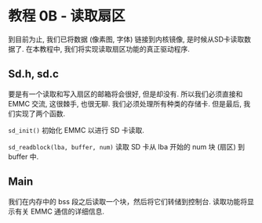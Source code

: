 教程 0B - 读取扇区
=================

到目前为止, 我们已将数据 (像素图, 字体) 链接到内核镜像, 是时候从SD卡读取数据了. 在本教程中, 我们将实现读取扇区功能的真正驱动程序.

Sd.h, sd.c
----------

要是有一个读取和写入扇区的邮箱将会很好, 但是却没有. 所以我们必须直接和 EMMC 交流, 这很棘手, 也很无聊. 我们必须处理所有种类的存储卡. 但是最后, 我们实现了两个函数.

`sd_init()` 初始化 EMMC 以进行 SD 卡读取.

`sd_readblock(lba, buffer, num)` 读取 SD 卡从 lba 开始的 num 块 (扇区) 到 buffer 中.

Main
----

我们在内存中的 bss 段之后读取一个块，然后将它们转储到控制台. 读取功能将显示有关 EMMC 通信的详细信息.
